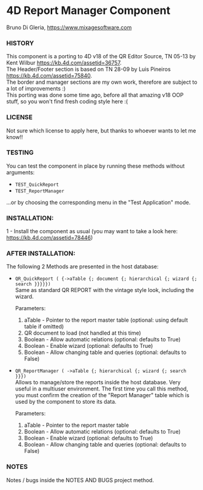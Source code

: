# 4D Report Manager Component

Bruno Di Gleria, <https://www.mixagesoftware.com>

### HISTORY
This component is a porting to 4D v18 of the QR Editor Source, TN 05-13 by Kent Wilbur <https://kb.4d.com/assetid=36757>.   
The Header/Footer section is based on TN 28-09 by Luis Pineiros <https://kb.4d.com/assetid=75840>.  
The border and manager sections are my own work, therefore are subject to a lot of improvements :)  
This porting was done some time ago, before all that amazing v18 OOP stuff, so you won't find fresh coding style here :(

### LICENSE
Not sure which license to apply here, but thanks to whoever wants to let me know!!

### TESTING
You can test the component in place  by running these methods without arguments:  

* `TEST_QuickReport`  
* `TEST_ReportManager`   

...or by choosing the corresponding menu in the "Test Application" mode.

### INSTALLATION:
1 - Install the component as usual (you may want to take a look here: <https://kb.4d.com/assetid=78446>)


### AFTER INSTALLATION:
The following 2 Methods are presented in the host database:

* `QR_QuickReport ( {->aTable {; document {; hierarchical {; wizard {; search }}}}})`  
	Same as standard QR REPORT with the vintage style look, including the wizard. 
	
	Parameters:
	1. aTable - Pointer to the report master table (optional: using default table if omitted)  
	2. QR document to load (not handled at this time)  
	3. Boolean - Allow automatic relations (optional: defaults to True)  
	4. Boolean - Enable wizard (optional: defaults to True)  
	5. Boolean - Allow changing table and queries (optional: defaults to False)  

* `QR_ReportManager ( ->aTable {; hierarchical {; wizard {; search }}})`  
Allows to manage/store the reports inside the host database. Very useful in a multiuser environment. The first time you call this method, you must confirm the creation of the "Report Manager" table which is used by the component to store its data.

	Parameters:
	1. aTable - Pointer to the report master table
	2. Boolean - Allow automatic relations (optional: defaults to True)  
	3. Boolean - Enable wizard (optional: defaults to True)  
	4. Boolean - Allow changing table and queries (optional: defaults to False)  


### NOTES

Notes / bugs inside the NOTES AND BUGS project method.